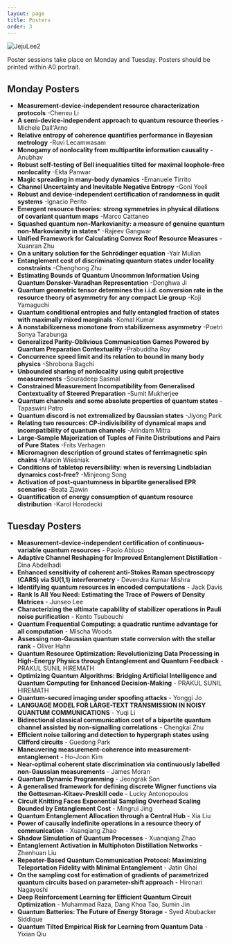 ```yaml
---
layout: page
title: Posters
order: 3
---
```

![JejuLee2](/jeju_lee2.jpg)

Poster sessions take place on Monday and Tuesday. Posters should be printed within A0 portrait.

## Monday Posters
* **Measurement-device-independent resource characterization protocols** -Chenxu Li
* **A semi-device-independent approach to quantum resource theories** -Michele Dall'Arno
* **Relative entropy of coherence quantifies performance in Bayesian metrology** -Ruvi Lecamwasam
* **Monogamy of nonlocality from multipartite information causality** -Anubhav
* **Robust self-testing of Bell inequalities tilted for maximal loophole-free nonlocality** -Ekta Panwar
* **Magic spreading in many-body dynamics** -Emanuele Tirrito
* **Channel Uncertainty and Inevitable Negative Entropy** -Goni Yoeli
* **Robust and device-independent certification of randomness in qudit systems** -Ignacio Perito
* **Emergent resource theories: strong symmetries in physical dilations of covariant quantum maps** -Marco Cattaneo
* **Squashed quantum non-Markovianity: a measure of genuine quantum non-Markovianity in states*** -Rajeev Gangwar
* **Unified Framework for Calculating Convex Roof Resource Measures** -Xuanran Zhu
* **On a unitary solution for the Schrödinger equation** -Yair Mulian
*	**Entanglement cost of discriminating quantum states under locality constraints** -Chenghong Zhu
*	**Estimating Bounds of Quantum Uncommon Information Using Quantum Donsker-Varadhan Representation** -Donghwa Ji
*	**Quantum geometric tensor determines the i.i.d. conversion rate in the resource theory of asymmetry for any compact Lie group** -Koji Yamaguchi
* **Quantum conditional entropies and fully entangled fraction of states with maximally mixed marginals** -Komal Kumar
* **A nonstabilizerness monotone from stabilizerness asymmetry** -Poetri Sonya Tarabunga
* **Generalized Parity-Oblivious Communication Games Powered by Quantum Preparation Contextuality** -Prabuddha Roy
*	**Concurrence speed limit and its relation to bound in many body physics** -Shrobona Bagchi
*	**Unbounded sharing of nonlocality using qubit projective measurements** -Souradeep Sasmal
* **Constrained Measurement Incompatibility from Generalised Contextuality of Steered Preparation** -Sumit Mukherjee
* **Quantum channels and some absolute properties of quantum states** -Tapaswini Patro
* **Quantum discord is not extremalized by Gaussian states** -Jiyong Park
*	**Relating two resources: CP-indivisibility of dynamical maps and incompatibility of quantum channels** -Arindam Mitra
* **Large-Sample Majorization of Tuples of Finite Distributions and Pairs of Pure States** -Frits Verhagen
* **Micromagnon description of ground states of ferrimagnetic spin chains** -Marcin Wieśniak
* **Conditions of tabletop reversibility: when is reversing Lindbladian dynamics cost-free?** -Minjeong Song
* **Activation of post-quantumness in bipartite generalised EPR scenarios** -Beata Zjawin
* **Quantification of energy consumption of quantum resource distribution** -Karol Horodecki

## Tuesday Posters
* **Measurement-device-independent certification of continuous-variable quantum resources** -	Paolo Abiuso
* **Adaptive Channel Reshaping for Improved Entanglement Distillation** -	Dina Abdelhadi
* **Enhanced sensitivity of coherent anti-Stokes Raman spectroscopy (CARS) via SU(1,1) interferometry** -	Devendra Kumar Mishra
* **Identifying quantum resources in encoded computations** -	Jack Davis
* **Rank Is All You Need: Estimating the Trace of Powers of Density Matrices** -	Junseo Lee
* **Characterizing the ultimate capability of stabilizer operations in Pauli noise purification** -	Kento Tsubouchi
* **Quantum Frequential Computing: a quadratic runtime advantage for all computation** -	MIscha Woods
* **Assessing non-Gaussian quantum state conversion with the stellar rank** -	Oliver Hahn
* **Quantum Resource Optimization: Revolutionizing Data Processing in High-Energy Physics through Entanglement and Quantum Feedback** -	PRAKUL SUNIL HIREMATH
* **Optimizing Quantum Algorithms: Bridging Artificial Intelligence and Quantum Computing for Enhanced Decision-Making** -	PRAKUL SUNIL HIREMATH
* **Quantum-secured imaging under spoofing attacks** -	Yonggi Jo
* **LANGUAGE MODEL FOR LARGE-TEXT TRANSMISSION IN NOISY QUANTUM COMMUNICATIONS** -	Yuqi Li
* **Bidirectional classical communication cost of a bipartite quantum channel assisted by non-signalling correlations** -	Chengkai Zhu
* **Efficient noise tailoring and detection to hypergraph states using Clifford circuits** -	Guedong Park
* **Maneuvering measurement-coherence into measurement-entanglement** -	Ho-Joon Kim
* **Near-optimal coherent state discrimination via continuously labelled non-Gaussian measurements** -	James Moran
* **Quantum Dynamic Programming** -	Jeongrak Son
* **A generalised framework for defining discrete Wigner functions via the Gottesman-Kitaev-Preskill code** -	Lucky Antonopoulos
* **Circuit Knitting Faces Exponential Sampling Overhead Scaling Bounded by Entanglement Cost** -	Mingrui Jing
* **Quantum Entanglement Allocation through a Central Hub** -	Xia Liu
* **Power of causally indefinite operations in a resource theory of communication** -	Xuanqiang Zhao
* **Shadow Simulation of Quantum Processes** -	Xuanqiang Zhao
* **Entanglement Activation in Multiphoton Distillation Networks** -	Zhenhuan Liu
* **Repeater-Based Quantum Communication Protocol: Maximizing Teleportation Fidelity with Minimal Entanglement** -	Jatin Ghai
* **On the sampling cost for estimation of gradients of parametrized quantum circuits based on parameter-shift approach** -	Hironari Nagayoshi
* **Deep Reinforcement Learning for Efficient Quantum Circuit Optimization** -	Muhammad Raza, Dang Khoa Tao, Sumin Jin
* **Quantum Batteries: The Future of Energy Storage** -	Syed Abubacker Siddique
* **Quantum Tilted Empirical Risk for Learning from Quantum Data** -	Yixian Qiu

